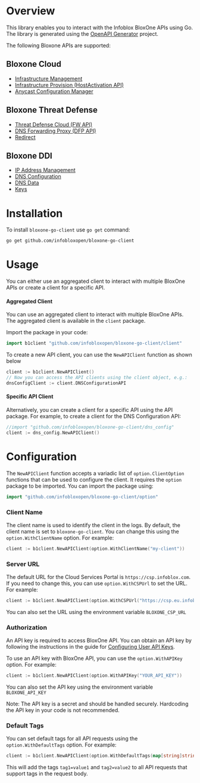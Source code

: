 # Overview

This library enables you to interact with the Infoblox BloxOne APIs using Go. The library is generated using the [OpenAPI Generator](https://openapi-generator.tech) project. 

The following Bloxone APIs are supported:

## Bloxone Cloud
- [Infrastructure Management](infra_mgmt/README.md)
- [Infrastructure Provision (HostActivation API)](infra_provision/README.md)
- [Anycast Configuration Manager](anycast/README.md)

## Bloxone Threat Defense
- [Threat Defense Cloud (FW API)](fw/README.md)
- [DNS Forwarding Proxy (DFP API)](dfp/README.md)
- [Redirect](redirect/README.md)

## Bloxone DDI
- [IP Address Management](ipam/README.md)
- [DNS Configuration](dns_config/README.md)
- [DNS Data](dns_data/README.md)
- [Keys](keys/README.md)

# Installation

To install `bloxone-go-client` use `go get` command:

```bash
go get github.com/infobloxopen/bloxone-go-client
```

# Usage

You can either use an aggregated client to interact with multiple BloxOne APIs or create a client for a specific API.

#### Aggregated Client
You can use an aggregated client to interact with multiple BloxOne APIs. The aggregated client is available in the `client` package.

Import the package in your code:

```go
import b1client "github.com/infobloxopen/bloxone-go-client/client"
```

To create a new API client, you can use the `NewAPIClient` function as shown below
```go
client := b1client.NewAPIClient()
// Now you can access the API clients using the client object, e.g.:
dnsConfigClient := client.DNSConfigurationAPI
```

#### Specific API Client
Alternatively, you can create a client for a specific API using the API package. For example, to create a client for the DNS Configuration API:

```go
//import "github.com/infobloxopen/bloxone-go-client/dns_config"
client := dns_config.NewAPIClient()
```

# Configuration

The `NewAPIClient` function accepts a variadic list of `option.ClientOption` functions that can be used to configure the client.
It requires the `option` package to be imported. You can import the package using:
```go
import "github.com/infobloxopen/bloxone-go-client/option"
```

### Client Name
The client name is used to identify the client in the logs. By default, the client name is set to `bloxone-go-client`. You can change this using the `option.WithClientName` option. For example:
```go
client := b1client.NewAPIClient(option.WithClientName("my-client"))
```

### Server URL

The default URL for the Cloud Services Portal is `https://csp.infoblox.com`. If you need to change this, you can use `option.WithCSPUrl` to set the URL. For example:

```go
client := b1client.NewAPIClient(option.WithCSPUrl("https://csp.eu.infoblox.com"))
```

You can also set the URL using the environment variable `BLOXONE_CSP_URL`

### Authorization

An API key is required to access BloxOne API. You can obtain an API key by following the instructions in the guide for [Configuring User API Keys](https://docs.infoblox.com/space/BloxOneCloud/35430405/Configuring+User+API+Keys).

To use an API key with BloxOne API, you can use the `option.WithAPIKey` option. For example:

```go
client := b1client.NewAPIClient(option.WithAPIKey("YOUR_API_KEY"))
```

You can also set the API key using the environment variable `BLOXONE_API_KEY`

Note: The API key is a secret and should be handled securely. Hardcoding the API key in your code is not recommended.

### Default Tags

You can set default tags for all API requests using the `option.WithDefaultTags` option. For example:

```go
client := b1client.NewAPIClient(option.WithDefaultTags(map[string]string{"tag1": "value1", "tag2": "value2"}))
```
This will add the tags `tag1=value1` and `tag2=value2` to all API requests that support tags in the request body.
